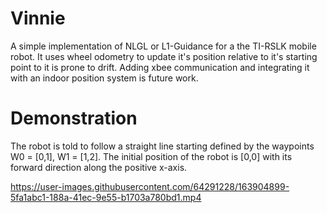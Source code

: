 # Vinnie

A simple implementation of NLGL or L1-Guidance for a the TI-RSLK mobile robot. It uses wheel odometry to update it's position relative to it's starting point to it is prone to drift. Adding xbee communication and integrating it with an indoor position system is future work.

# Demonstration
The robot is told to follow a straight line starting defined by the waypoints W0 = [0,1], W1 = [1,2]. The initial position of the robot is [0,0] with its forward direction along the positive x-axis.

https://user-images.githubusercontent.com/64291228/163904899-5fa1abc1-188a-41ec-9e55-b1703a780bd1.mp4

